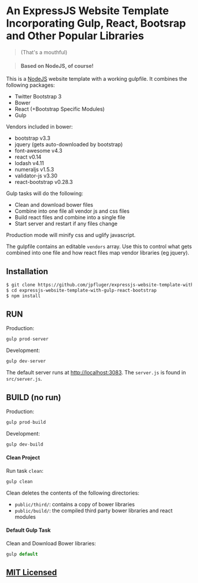 # An ExpressJS Website Template Incorporating Gulp, React, Bootsrap and Other Popular Libraries

> (That's a mouthful)

> #### Based on NodeJS, of course!

This is a [NodeJS](https://nodejs.org/) website template with a working gulpfile. It combines the following packages:

- Twitter Bootstrap 3
- Bower
- React (+Bootstrap Specific Modules)
- Gulp

Vendors included in bower:

- bootstrap v3.3
- jquery (gets auto-downloaded by bootstrap)
- font-awesome v4.3
- react v0.14
- lodash v4.11
- numeraljs v1.5.3
- validator-js v3.30
- react-bootstrap v0.28.3

Gulp tasks will do the following:

- Clean and download bower files
- Combine into one file all vendor js and css files
- Build react files and combine into a single file
- Start server and restart if any files change

Production mode will minify css and uglify javascript.

The gulpfile contains an editable `vendors` array. Use this to control what gets combined into one file and how react files map vendor libraries (eg jquery).

## Installation

```bash
$ git clone https://github.com/jpfluger/expressjs-website-template-with-gulp-react-bootstrap.git
$ cd expressjs-website-template-with-gulp-react-bootstrap
$ npm install
```

## RUN

Production:

```js
gulp prod-server
```

Development:

```js
gulp dev-server
```

The default server runs at [http://localhost:3083](http://localhost:3083).  The `server.js` is found in `src/server.js`.

## BUILD (no run)

Production:

```js
gulp prod-build
```

Development:

```js
gulp dev-build
```

#### Clean Project

Run task `clean`:

```js
gulp clean
```

Clean deletes the contents of the following directories:

- `public/third/`: contains a copy of bower libraries
- `public/build/`: the compiled third party bower libraries and react modules

#### Default Gulp Task

Clean and Download Bower libraries:

```js
gulp default
```

## [MIT Licensed](LICENSE)
